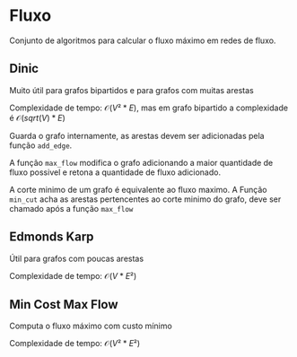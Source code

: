 # Fluxo

<!-- DESCRIPTION -->
Conjunto de algoritmos para calcular o fluxo máximo em redes de fluxo.
<!-- DESCRIPTION -->

## Dinic

Muito útil para grafos bipartidos e para grafos com muitas arestas

Complexidade de tempo: $\mathcal{O}(V² * E)$, mas em grafo bipartido a complexidade é $\mathcal{O}(sqrt(V) * E)$

Guarda o grafo internamente, as arestas devem ser adicionadas pela função `add_edge`.

A função `max_flow` modifica o grafo adicionando a maior quantidade de fluxo possivel e retona a quantidade de fluxo adicionado.

A corte minimo de um grafo é equivalente ao fluxo maximo.
A Função `min_cut` acha as arestas pertencentes ao corte minimo do grafo, deve ser chamado após a função `max_flow`

## Edmonds Karp

Útil para grafos com poucas arestas

Complexidade de tempo: $\mathcal{O}(V * E²)$

## Min Cost Max Flow

Computa o fluxo máximo com custo mínimo

Complexidade de tempo: $\mathcal{O}(V² * E²)$
